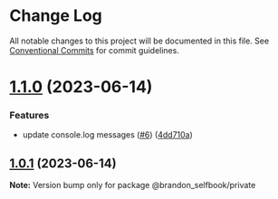 # Change Log

All notable changes to this project will be documented in this file.
See [Conventional Commits](https://conventionalcommits.org) for commit guidelines.

# [1.1.0](https://github.com/brandon-selfbook/workspaces/compare/@brandon_selfbook/private@1.0.1...@brandon_selfbook/private@1.1.0) (2023-06-14)


### Features

* update console.log messages ([#6](https://github.com/brandon-selfbook/workspaces/issues/6)) ([4dd710a](https://github.com/brandon-selfbook/workspaces/commit/4dd710a1d1f9a9247ca7584b4f9eb76b2045096a))





## [1.0.1](https://github.com/brandon-selfbook/workspaces/compare/@brandon_selfbook/private@1.0.0...@brandon_selfbook/private@1.0.1) (2023-06-14)

**Note:** Version bump only for package @brandon_selfbook/private
